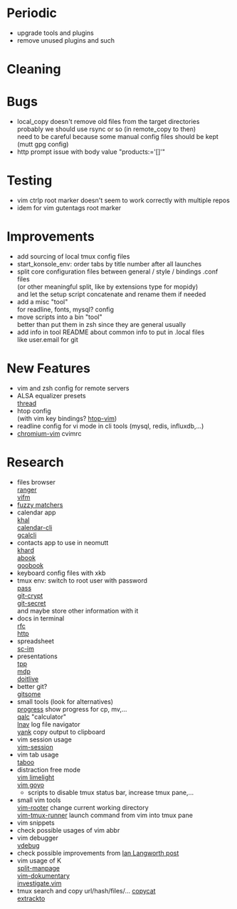 # Periodic
  - upgrade tools and plugins
  - remove unused plugins and such

# Cleaning

# Bugs
  - local_copy doesn't remove old files from the target directories  
    probably we should use rsync or so (in remote_copy to then)  
    need to be careful because some manual config files should be kept (mutt gpg config)
  - http prompt issue with body value "products:='[]'"

# Testing
  - vim ctrlp root marker doesn't seem to work correctly with multiple repos
  - idem for vim gutentags root marker

# Improvements
  - add sourcing of local tmux config files
  - start_konsole_env: order tabs by title number after all launches
  - split core configuration files between general / style / bindings .conf files  
    (or other meaningful split, like by extensions type for mopidy)  
    and let the setup script concatenate and rename them if needed
  - add a misc "tool"  
    for readline, fonts, mysql? config
  - move scripts into a bin "tool"  
    better than put them in zsh since they are general usually
  - add info in tool README about common info to put in .local files  
    like user.email for git

# New Features
  - vim and zsh config for remote servers
  - ALSA equalizer presets  
    [thread](http://www.pclinuxos.com/forum/index.php?topic=110087.0)
  - htop config  
    (with vim key bindings? [htop-vim](https://github.com/KoffeinFlummi/htop-vim))
  - readline config for vi mode in cli tools (mysql, redis, influxdb,...)
  - [chromium-vim](https://github.com/1995eaton/chromium-vim) cvimrc

# Research
  - files browser  
    [ranger](https://github.com/ranger/ranger)  
    [vifm](https://github.com/vifm/vifm)
  - [fuzzy matchers](https://www.reddit.com/r/commandline/comments/36h2cj/fuzzy_matchers_overview/)
  - calendar app  
    [khal](https://github.com/pimutils/khal)  
    [calendar-cli](https://github.com/tobixen/calendar-cli)  
    [gcalcli](https://github.com/insanum/gcalcli)
  - contacts app to use in neomutt  
    [khard](https://github.com/scheibler/khard)  
    [abook](https://sourceforge.net/p/abook/git)  
    [goobook](https://gitlab.com/goobook/goobook)
  - keyboard config files with xkb
  - tmux env: switch to root user with password  
    [pass](https://www.passwordstore.org/)  
    [git-crypt](https://www.agwa.name/projects/git-crypt/)  
    [git-secret](https://github.com/sobolevn/git-secret)  
    and maybe store other information with it
  - docs in terminal  
    [rfc](https://github.com/bfontaine/rfc)  
    [http](https://github.com/bfontaine/httpdoc)
  - spreadsheet  
    [sc-im](https://github.com/andmarti1424/sc-im)
  - presentations  
    [tpp](https://github.com/cbbrowne/tpp)  
    [mdp](https://github.com/visit1985/mdp)  
    [doitlive](https://github.com/sloria/doitlive)
  - better git?  
    [gitsome](https://github.com/donnemartin/gitsome)
  - small tools (look for alternatives)  
    [progress](https://github.com/Xfennec/progress) show progress for cp, mv,...  
    [qalc](https://github.com/Qalculate/libqalculate) "calculator"  
    [lnav](https://github.com/tstack/lnav) log file navigator  
    [yank](https://github.com/mptre/yank) copy output to clipboard
  - vim session usage  
    [vim-session](https://github.com/xolox/vim-session)
  - vim tab usage  
    [taboo](https://github.com/gcmt/taboo.vim)
  - distraction free mode  
    [vim limelight](https://github.com/junegunn/limelight.vim)  
    [vim goyo](https://github.com/junegunn/goyo.vim)  
    + scripts to disable tmux status bar, increase tmux pane,...
  - small vim tools  
    [vim-rooter](https://github.com/airblade/vim-rooter) change current working directory  
    [vim-tmux-runner](https://github.com/christoomey/vim-tmux-runner) launch command from vim into tmux pane
  - vim snippets
  - check possible usages of vim abbr
  - vim debugger  
    [vdebug](https://github.com/joonty/vdebug)
  - check possible improvements from [Ian Langworth post](https://statico.github.io/vim3.html)
  - vim usage of K  
     [split-manpage](https://github.com/ludwig/split-manpage.vim)  
     [vim-dokumentary](https://github.com/gastonsimone/vim-dokumentary)  
     [investigate.vim](https://github.com/keith/investigate.vim)
  - tmux search and copy url/hash/files/...
    [copycat](https://github.com/tmux-plugins/tmux-copycat)  
    [extrackto](https://github.com/laktak/extrakto)
